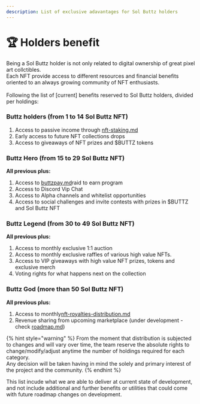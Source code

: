 ```yaml
---
description: List of exclusive adavantages for Sol Buttz holders
---
```


# 🏆 Holders benefit

Being a Sol Buttz holder is not only related to digital ownership of great pixel art collctibles.\
Each NFT provide access to different resources and financial benefits oriented to an always growing community of NFT enthusiasts.\
\
Following the list of \[current] benefits reserved to Sol Buttz holders, divided per holdings:

### **Buttz holders (from 1 to 14 Sol Buttz NFT)**

1. Access to passive income through [nft-staking.md](../utilities-and-revenue-stream/nft-staking.md "mention")
2. Early access to future NFT collections drops
3. Access to giveaways of NFT prizes and $BUTTZ tokens

### **Buttz Hero (from 15 to 29 Sol Buttz NFT)**

**All previous plus:**

1. Access to [buttzpay.md](../utilities-and-revenue-stream/buttzpay.md "mention")raid to earn program
2. Access to Discord Vip Chat
3. Access to Alpha channels and whitelist opportunities
4. Access to social challenges and invite contests with prizes in $BUTTZ and Sol Buttz NFT

### **Buttz Legend (from 30 to 49 Sol Buttz NFT)**

**All previous plus:**

1. Access to monthly exclusive 1:1 auction&#x20;
2. Access to monthly exclusive raffles of various high value NFTs.
3. Access to VIP giveaways with high value NFT prizes, tokens and exclusive merch
4. Voting rights for what happens next on the collection&#x20;

### **Buttz God (more than 50 Sol Buttz NFT)**

**All previous plus:**

1. Access to monthly[nft-royalties-distribution.md](nft-royalties-distribution.md "mention")
2. Revenue sharing from upcoming marketplace (under development - check [roadmap.md](roadmap.md "mention"))

{% hint style="warning" %}
From the moment that distribution is subjected to changes and will vary over time, the team reserve the absolute rights to change/modify/adjust anytime the number of holdings required for each category.\
Any decision will be taken having in mind the solely and primary interest of the project and the community.&#x20;
{% endhint %}

This list incude what we are able to deliver at current state of development, and not include additional and further benefits or utilities that could come with future roadmap changes on development.
